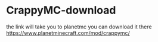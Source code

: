 # CrappyMC-download
the link will take you to planetmc you can download it there
https://www.planetminecraft.com/mod/crappymc/
